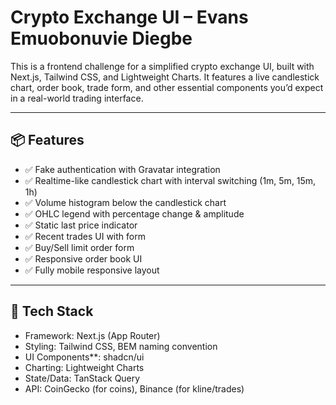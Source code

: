# Crypto Exchange UI – Evans Emuobonuvie Diegbe

This is a frontend challenge for a simplified crypto exchange UI, built with Next.js, Tailwind CSS, and Lightweight Charts. It features a live candlestick chart, order book, trade form, and other essential components you’d expect in a real-world trading interface.

---

## 📦 Features

- ✅ Fake authentication with Gravatar integration
- ✅ Realtime-like candlestick chart with interval switching (1m, 5m, 15m, 1h)
- ✅ Volume histogram below the candlestick chart
- ✅ OHLC legend with percentage change & amplitude
- ✅ Static last price indicator
- ✅ Recent trades UI with form
- ✅ Buy/Sell limit order form
- ✅ Responsive order book UI
- ✅ Fully mobile responsive layout

---

## 🚀 Tech Stack

- Framework: Next.js (App Router)
- Styling: Tailwind CSS, BEM naming convention
- UI Components**: shadcn/ui
- Charting: Lightweight Charts
- State/Data: TanStack Query
- API: CoinGecko (for coins), Binance (for kline/trades)

